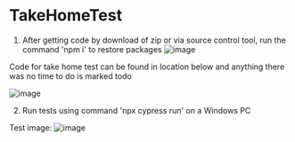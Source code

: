 # TakeHomeTest

1) After getting code by download of zip or via source control tool, run the command 'npm i' to restore packages
![image](https://user-images.githubusercontent.com/61808156/194947106-a80ffc80-1d06-4cc1-8e85-82b5e788b776.png)

Code for take home test can be found in location below and anything there was no time to do is marked todo

![image](https://user-images.githubusercontent.com/61808156/194947647-9570e702-ff0d-4ac5-b0be-ef46eeb1fd01.png)

2) Run tests using command 'npx cypress run' on a Windows PC 

Test image: ![image](https://user-images.githubusercontent.com/61808156/194945465-c7a2ed5b-d77a-4154-bfe1-f0ac53c2382a.png)
